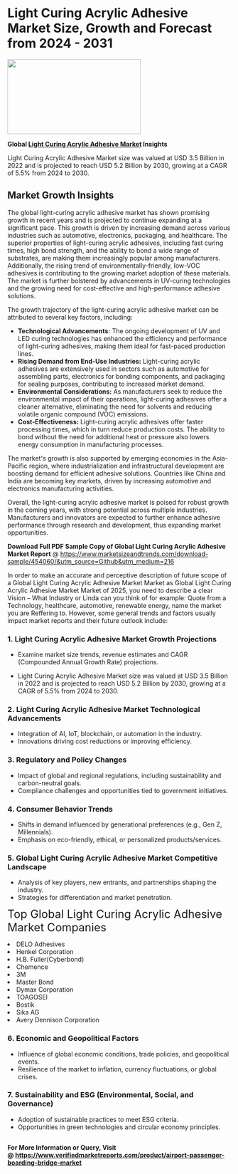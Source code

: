 <H1>Light Curing Acrylic Adhesive Market Size, Growth and Forecast from 2024 - 2031</H1><img class="aligncenter size-medium wp-image-584254" src="https://thirdeyenews.in/wp-content/uploads/2024/09/Global-Market-Research-300x168.jpeg" alt="" width="300" height="168" /><p><strong>Global&nbsp;<a href="https://www.marketsizeandtrends.com/download-sample/454060/&amp;utm_source=Github&utm_medium=216">Light Curing Acrylic Adhesive Market</a> Insights</strong></p><p>Light Curing Acrylic Adhesive Market size was valued at USD 3.5 Billion in 2022 and is projected to reach USD 5.2 Billion by 2030, growing at a CAGR of 5.5% from 2024 to 2030.</p><p><h2>Market Growth Insights</h2> The global light-curing acrylic adhesive market has shown promising growth in recent years and is projected to continue expanding at a significant pace. This growth is driven by increasing demand across various industries such as automotive, electronics, packaging, and healthcare. The superior properties of light-curing acrylic adhesives, including fast curing times, high bond strength, and the ability to bond a wide range of substrates, are making them increasingly popular among manufacturers. Additionally, the rising trend of environmentally-friendly, low-VOC adhesives is contributing to the growing market adoption of these materials. The market is further bolstered by advancements in UV-curing technologies and the growing need for cost-effective and high-performance adhesive solutions. <p>The growth trajectory of the light-curing acrylic adhesive market can be attributed to several key factors, including:</p> <ul> <li><strong>Technological Advancements:</strong> The ongoing development of UV and LED curing technologies has enhanced the efficiency and performance of light-curing adhesives, making them ideal for fast-paced production lines.</li> <li><strong>Rising Demand from End-Use Industries:</strong> Light-curing acrylic adhesives are extensively used in sectors such as automotive for assembling parts, electronics for bonding components, and packaging for sealing purposes, contributing to increased market demand.</li> <li><strong>Environmental Considerations:</strong> As manufacturers seek to reduce the environmental impact of their operations, light-curing adhesives offer a cleaner alternative, eliminating the need for solvents and reducing volatile organic compound (VOC) emissions.</li> <li><strong>Cost-Effectiveness:</strong> Light-curing acrylic adhesives offer faster processing times, which in turn reduce production costs. The ability to bond without the need for additional heat or pressure also lowers energy consumption in manufacturing processes.</li> </ul> <p>The market's growth is also supported by emerging economies in the Asia-Pacific region, where industrialization and infrastructural development are boosting demand for efficient adhesive solutions. Countries like China and India are becoming key markets, driven by increasing automotive and electronics manufacturing activities.</p> <p>Overall, the light-curing acrylic adhesive market is poised for robust growth in the coming years, with strong potential across multiple industries. Manufacturers and innovators are expected to further enhance adhesive performance through research and development, thus expanding market opportunities.</p> </p><p><span class=""><strong>Download Full PDF Sample Copy of Global Light Curing Acrylic Adhesive Market Report</strong> @ <a href="https://www.marketsizeandtrends.com/download-sample/454060/&amp;utm_source=Github&utm_medium=216" target="_blank">https://www.marketsizeandtrends.com/download-sample/454060/&amp;utm_source=Github&utm_medium=216</a></span></p><p>In order to make an accurate and perceptive description of future scope of a Global&nbsp;Light Curing Acrylic Adhesive Market Market as Global&nbsp;Light Curing Acrylic Adhesive Market Market of 2025, you need to describe a clear Vision &ndash; What Industry or Linda can you think of for example: Quote from a Technology, healthcare, automotive, renewable energy, name the market you are Reffering to. However, some general trends and factors usually impact market reports and their future outlook include:</p><h3>1.&nbsp;<strong>Light Curing Acrylic Adhesive Market Growth Projections</strong></h3><ul><li>Examine market size trends, revenue estimates and CAGR (Compounded Annual Growth Rate) projections.</li><li><p>Light Curing Acrylic Adhesive Market size was valued at USD 3.5 Billion in 2022 and is projected to reach USD 5.2 Billion by 2030, growing at a CAGR of 5.5% from 2024 to 2030.</p></li></ul><h3>2.&nbsp;<strong>Light Curing Acrylic Adhesive Market Technological Advancements</strong></h3><ul><li>Integration of AI, IoT, blockchain, or automation in the industry.</li><li>Innovations driving cost reductions or improving efficiency.</li></ul><h3>3.&nbsp;<strong>Regulatory and Policy Changes</strong></h3><ul><li>Impact of global and regional regulations, including sustainability and carbon-neutral goals.</li><li>Compliance challenges and opportunities tied to government initiatives.</li></ul><h3>4.&nbsp;<strong>Consumer Behavior Trends</strong></h3><ul><li>Shifts in demand influenced by generational preferences (e.g., Gen Z, Millennials).</li><li>Emphasis on eco-friendly, ethical, or personalized products/services.</li></ul><h3>5.&nbsp;<strong>Global Light Curing Acrylic Adhesive Market Competitive Landscape</strong></h3><ul><li>Analysis of key players, new entrants, and partnerships shaping the industry.</li><li>Strategies for differentiation and market penetration.</li></ul><p data-pm-slice="1 1 []"><span style="color: inherit; font-family: inherit; font-size: 25px;">Top Global Light Curing Acrylic Adhesive Market Companies</span></p><div class="" data-test-id=""><p><li>DELO Adhesives</li><li> Henkel Corporation</li><li> H.B. Fuller(Cyberbond)</li><li> Chemence</li><li> 3M</li><li> Master Bond</li><li> Dymax Corporation</li><li> TOAGOSEI</li><li> Bostik</li><li> Sika AG</li><li> Avery Dennison Corporation</li></p></div><h3>6.&nbsp;<strong>Economic and Geopolitical Factors</strong></h3><ul><li>Influence of global economic conditions, trade policies, and geopolitical events.</li><li>Resilience of the market to inflation, currency fluctuations, or global crises.</li></ul><h3>7.&nbsp;<strong>Sustainability and ESG (Environmental, Social, and Governance)</strong></h3><ul><li>Adoption of sustainable practices to meet ESG criteria.</li><li>Opportunities in green technologies and circular economy principles.</li></ul><h2><strong style="font-size: 14px;">For More Information or Query, Visit @&nbsp;</strong><a style="background-color: #ffffff; font-size: 14px;" href="https://www.marketsizeandtrends.com/report/light-curing-acrylic-adhesive-market/" target="_blank">https://www.verifiedmarketreports.com/product/airport-passenger-boarding-bridge-market</a></h2>
